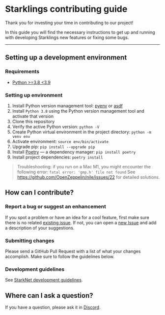# Starklings contributing guide

Thank you for investing your time in contributing to our project!

In this guide you will find the necessary instructions to get up and running with developing Starklings new features or fixing some bugs.

---

## Setting up a development environment

### Requirements

- [Python >=3.8 <3.9](https://www.python.org/downloads/)

### Setting up environment

1. Install Python version management tool: [pyenv](https://github.com/pyenv/pyenv) or [asdf](https://github.com/asdf-vm/asdf)
2. Install `Python 3.8` using the Python version management tool and activate that version
3. Clone this repository
4. Verify the active Python version: `python -V`
5. Create Python virtual environment in the project directory: `python -m venv env`
6. Activate environment: `source env/bin/activate`
7. Upgrade pip: `pip install --upgrade pip`
8. Install [Poetry](https://python-poetry.org/) — a dependency manager: `pip install poetry`
9. Install project dependencies: `poetry install`

> Troubleshooting: if you run on a Mac M1, you might encounter the following error: `fatal error: 'gmp.h' file not found`
> See https://github.com/OpenZeppelin/nile/issues/22 for detailed solutions.

## How can I contribute?

### Report a bug or suggest an enhancement 

If you spot a problem or have an idea for a cool feature, first make sure there is no related [existing issue](https://github.com/onlydustxyz/starklings/issues "Starklings GitHub Issues").
If not, you can open a [new Issue](https://github.com/onlydustxyz/starklings/issues/new/choose "Open a new Issue") and add a description of your suggestions.

### Submitting changes

Please send a GitHub Pull Request with a list of what your changes accomplish.
Make sure to follow the guidelines below.

### Development guidelines

See [StarkNet development guidelines](https://github.com/onlydustxyz/development-guidelines/blob/main/starknet/README.md).

## Where can I ask a question?

If you have a question, please ask it in [Discord](https://discord.gg/kutmDrKv "OnlyDust Discord").
